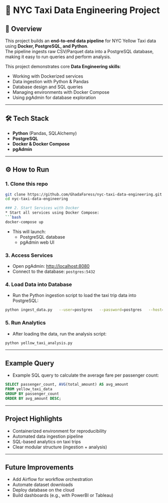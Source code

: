 # 🚖 NYC Taxi Data Engineering Project

## 📌 Overview
This project builds an **end-to-end data pipeline** for NYC Yellow Taxi data using **Docker, PostgreSQL, and Python**.  
The pipeline ingests raw CSV/Parquet data into a PostgreSQL database, making it easy to run queries and perform analysis.  

This project demonstrates core **Data Engineering skills**:
- Working with Dockerized services
- Data ingestion with Python & Pandas
- Database design and SQL queries
- Managing environments with Docker Compose
- Using pgAdmin for database exploration

---

## 🛠 Tech Stack
- **Python** (Pandas, SQLAlchemy)
- **PostgreSQL**
- **Docker & Docker Compose**
- **pgAdmin**

---

## ⚙️ How to Run

### 1. Clone this repo
```bash
git clone https://github.com/GhadaFaress/nyc-taxi-data-engineering.git
cd nyc-taxi-data-engineering

### 2. Start Services with Docker
* Start all services using Docker Compose:  
```bash
docker-compose up
```
* This will launch:  
  * PostgreSQL database  
  * pgAdmin web UI  

### 3. Access Services
* Open pgAdmin: [http://localhost:8080](http://localhost:8080)  
* Connect to the database: `postgres:5432`  

### 4. Load Data into Database
* Run the Python ingestion script to load the taxi trip data into PostgreSQL:  
```bash
python ingest_data.py   --user=postgres   --password=postgres   --host=localhost   --port=5432   --db=taxi   --table_name=yellow_taxi_data   --url=<data-url>
```

### 5. Run Analytics
* After loading the data, run the analysis script:  
```bash
python yellow_taxi_analysis.py
```

---

## Example Query
* Example SQL query to calculate the average fare per passenger count:  
```sql
SELECT passenger_count, AVG(total_amount) AS avg_amount
FROM yellow_taxi_data
GROUP BY passenger_count
ORDER BY avg_amount DESC;
```

---

## Project Highlights
* Containerized environment for reproducibility  
* Automated data ingestion pipeline  
* SQL-based analytics on taxi trips  
* Clear modular structure (ingestion + analysis)  

---

## Future Improvements
* Add Airflow for workflow orchestration  
* Automate dataset downloads  
* Deploy database on the cloud  
* Build dashboards (e.g., with PowerBI or Tableau)  
